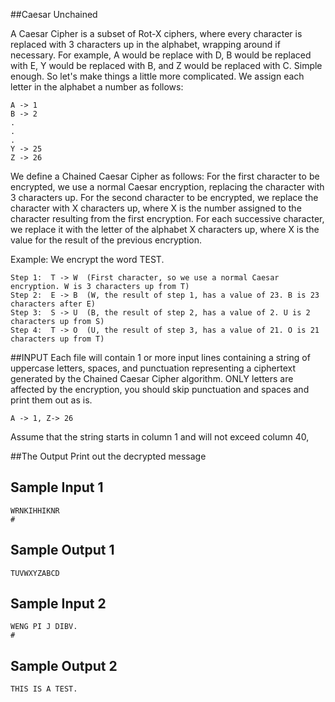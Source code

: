 <!-- RATING: MEDIUM -->
<!-- NAME: CAESAR UNCHAINED MEDIUM -->
##Caesar Unchained

A Caesar Cipher is a subset of Rot-X ciphers, where every character is replaced with 3 characters up in the alphabet, wrapping around if necessary.
For example, A would be replace with D, B would be replaced with E, Y would be replaced with B, and Z would be replaced with C.
Simple enough. So let's make things a little more complicated.
We assign each letter in the alphabet a number as follows:

	A -> 1
	B -> 2
	.
	.
	.
	Y -> 25
	Z -> 26 

We define a Chained Caesar Cipher as follows:
For the first character to be encrypted, we use a normal Caesar encryption, replacing the character with 3 characters up.
For the second character to be encrypted, we replace the character with X characters up, where X is the number assigned to the character resulting from the first encryption. 
For each successive character, we replace it with the letter of the alphabet X characters up, where X is the value for the result of the previous encryption.

Example: We encrypt the word TEST.

	Step 1:  T -> W  (First character, so we use a normal Caesar encryption. W is 3 characters up from T)
	Step 2:  E -> B  (W, the result of step 1, has a value of 23. B is 23 characters after E)
	Step 3:  S -> U  (B, the result of step 2, has a value of 2. U is 2 characters up from S)
	Step 4:  T -> O  (U, the result of step 3, has a value of 21. O is 21 characters up from T)


##INPUT
Each file will contain 1 or more input lines containing a string of uppercase letters, spaces, and punctuation representing a ciphertext generated by the Chained Caesar Cipher algorithm.
ONLY letters are affected by the encryption, you should skip punctuation and spaces and print them out as is.  

	A -> 1, Z-> 26

Assume that the string starts in column 1 and will not exceed column 40,

##The Output
Print out the decrypted message

## Sample Input 1

	WRNKIHHIKNR
	#

## Sample Output 1

	TUVWXYZABCD

## Sample Input 2

	WENG PI J DIBV.
	#

## Sample Output 2

	THIS IS A TEST.


